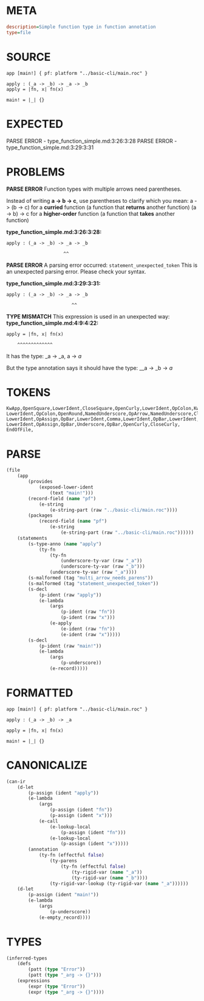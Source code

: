 # META
~~~ini
description=Simple function type in function annotation
type=file
~~~
# SOURCE
~~~roc
app [main!] { pf: platform "../basic-cli/main.roc" }

apply : (_a -> _b) -> _a -> _b
apply = |fn, x| fn(x)

main! = |_| {}
~~~
# EXPECTED
PARSE ERROR - type_function_simple.md:3:26:3:28
PARSE ERROR - type_function_simple.md:3:29:3:31
# PROBLEMS
**PARSE ERROR**
Function types with multiple arrows need parentheses.

Instead of writing **a -> b -> c**, use parentheses to clarify which you mean:
        a -> (b -> c) for a **curried** function (a function that **returns** another function)
        (a -> b) -> c for a **higher-order** function (a function that **takes** another function)

**type_function_simple.md:3:26:3:28:**
```roc
apply : (_a -> _b) -> _a -> _b
```
                         ^^


**PARSE ERROR**
A parsing error occurred: `statement_unexpected_token`
This is an unexpected parsing error. Please check your syntax.

**type_function_simple.md:3:29:3:31:**
```roc
apply : (_a -> _b) -> _a -> _b
```
                            ^^


**TYPE MISMATCH**
This expression is used in an unexpected way:
**type_function_simple.md:4:9:4:22:**
```roc
apply = |fn, x| fn(x)
```
        ^^^^^^^^^^^^^

It has the type:
    _a -> _a, a -> _a_

But the type annotation says it should have the type:
    __a -> _b -> _a_

# TOKENS
~~~zig
KwApp,OpenSquare,LowerIdent,CloseSquare,OpenCurly,LowerIdent,OpColon,KwPlatform,StringStart,StringPart,StringEnd,CloseCurly,
LowerIdent,OpColon,OpenRound,NamedUnderscore,OpArrow,NamedUnderscore,CloseRound,OpArrow,NamedUnderscore,OpArrow,NamedUnderscore,
LowerIdent,OpAssign,OpBar,LowerIdent,Comma,LowerIdent,OpBar,LowerIdent,NoSpaceOpenRound,LowerIdent,CloseRound,
LowerIdent,OpAssign,OpBar,Underscore,OpBar,OpenCurly,CloseCurly,
EndOfFile,
~~~
# PARSE
~~~clojure
(file
	(app
		(provides
			(exposed-lower-ident
				(text "main!")))
		(record-field (name "pf")
			(e-string
				(e-string-part (raw "../basic-cli/main.roc"))))
		(packages
			(record-field (name "pf")
				(e-string
					(e-string-part (raw "../basic-cli/main.roc"))))))
	(statements
		(s-type-anno (name "apply")
			(ty-fn
				(ty-fn
					(underscore-ty-var (raw "_a"))
					(underscore-ty-var (raw "_b")))
				(underscore-ty-var (raw "_a"))))
		(s-malformed (tag "multi_arrow_needs_parens"))
		(s-malformed (tag "statement_unexpected_token"))
		(s-decl
			(p-ident (raw "apply"))
			(e-lambda
				(args
					(p-ident (raw "fn"))
					(p-ident (raw "x")))
				(e-apply
					(e-ident (raw "fn"))
					(e-ident (raw "x")))))
		(s-decl
			(p-ident (raw "main!"))
			(e-lambda
				(args
					(p-underscore))
				(e-record)))))
~~~
# FORMATTED
~~~roc
app [main!] { pf: platform "../basic-cli/main.roc" }

apply : (_a -> _b) -> _a

apply = |fn, x| fn(x)

main! = |_| {}
~~~
# CANONICALIZE
~~~clojure
(can-ir
	(d-let
		(p-assign (ident "apply"))
		(e-lambda
			(args
				(p-assign (ident "fn"))
				(p-assign (ident "x")))
			(e-call
				(e-lookup-local
					(p-assign (ident "fn")))
				(e-lookup-local
					(p-assign (ident "x")))))
		(annotation
			(ty-fn (effectful false)
				(ty-parens
					(ty-fn (effectful false)
						(ty-rigid-var (name "_a"))
						(ty-rigid-var (name "_b"))))
				(ty-rigid-var-lookup (ty-rigid-var (name "_a"))))))
	(d-let
		(p-assign (ident "main!"))
		(e-lambda
			(args
				(p-underscore))
			(e-empty_record))))
~~~
# TYPES
~~~clojure
(inferred-types
	(defs
		(patt (type "Error"))
		(patt (type "_arg -> {}")))
	(expressions
		(expr (type "Error"))
		(expr (type "_arg -> {}"))))
~~~
